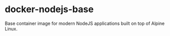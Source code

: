# docker-nodejs-base
Base container image for modern NodeJS applications built on top of Alpine Linux.
